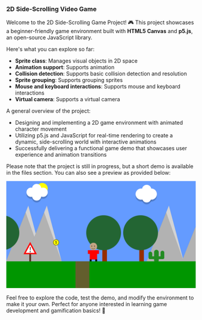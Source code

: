 ### 2D Side-Scrolling Video Game

Welcome to the 2D Side-Scrolling Game Project! 🎮 
This project showcases a beginner-friendly game environment built with **HTML5 Canvas** and **p5.js**, an open-source JavaScript library.

Here's what you can explore so far:

- **Sprite class**: Manages visual objects in 2D space
- **Animation support**: Supports animation
- **Collision detection**: Supports basic collision detection and resolution
- **Sprite grouping**: Supports grouping sprites
- **Mouse and keyboard interactions**: Supports mouse and keyboard interactions
- **Virtual camera**: Supports a virtual camera

A general overview of the project:

- Designing and implementing a 2D game environment with animated character movement
- Utilizing p5.js and JavaScript for real-time rendering to create a dynamic, side-scrolling world with interactive animations
- Successfully delivering a functional game demo that showcases user experience and animation transitions

Please note that the project is still in progress, but a short demo is available in the files section. You can also see a preview as provided below:

<img src='https://github.com/Kiana-Jafari/2D-Side-Scrolling-Video-Game/blob/main/Preview.png' alt='Video Game Demo'></img>

Feel free to explore the code, test the demo, and modify the environment to make it your own. Perfect for anyone interested in learning game development and gamification basics! 🚀
